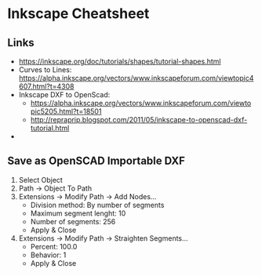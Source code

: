 # Inkscape Cheatsheet

## Links
* https://inkscape.org/doc/tutorials/shapes/tutorial-shapes.html
* Curves to Lines: https://alpha.inkscape.org/vectors/www.inkscapeforum.com/viewtopic4607.html?t=4308
* Inkscape DXF to OpenScad:
    - https://alpha.inkscape.org/vectors/www.inkscapeforum.com/viewtopic5205.html?t=18501
    - http://repraprip.blogspot.com/2011/05/inkscape-to-openscad-dxf-tutorial.html
*

## Save as OpenSCAD Importable DXF
1. Select Object
2. Path -> Object To Path
3. Extensions -> Modify Path -> Add Nodes...
    * Division method: By number of segments
    * Maximum segment lenght: 10
    * Number of segments: 256
    * Apply & Close
 4. Extensions -> Modify Path -> Straighten Segments...
    * Percent: 100.0
    * Behavior: 1
    * Apply & Close
